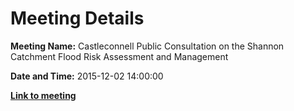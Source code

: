 # Meeting Details

**Meeting Name:** Castleconnell Public Consultation on the Shannon Catchment Flood Risk Assessment and Management

**Date and Time:** 2015-12-02 14:00:00

**<a href="https://www.limerick.ie/council/whats-on/castleconnell-public-consultation-shannon-catchment-flood-risk-assessment-and" target="_blank">Link to meeting</a>**
